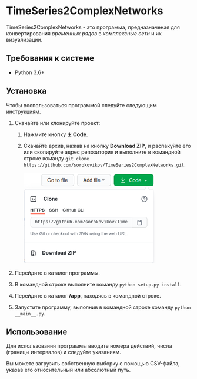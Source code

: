 TimeSeries2ComplexNetworks
==========================
TimeSeries2ComplexNetworks - это программа, предназначеная для конвертирования 
*временных рядов* в *комплексные сети* и их визуализации.

Требования к системе
-----------------------
* Python 3.6+

Установка
---------
Чтобы воспользоваться программой следуйте следующим инструкциям.
1. Скачайте или клонируйте проект:
    1. Нажмите кнопку **⤓ Code**.
    2. Скачайте архив, нажав на кнопку **Download ZIP**, и распакуйте его или
    скопируйте адрес репозитория и выполните в командной строке команду 
    `git clone https://github.com/sorokovikov/TimeSeries2ComplexNetworks.git`.
    
       ![Кнопка скачивание архива и адрес ссылки репозитория](readme_images/archive_link.png)

2. Перейдите в каталог программы.
3. В командной строке выполните команду `python setup.py install`.
4. Перейдите в каталог **/app**, находясь в командной строке.
5. Запустите программу, выполнив в командной строке команду `python __main__.py`.

Использование
-------------
Для использования программы вводите номера действий, числа (границы интервалов) и 
следуйте указаниям.

Вы можете загрузить собственную выборку с помощью CSV-файла, 
указав его относительный или абсолютный путь.